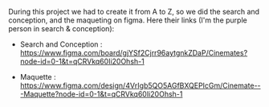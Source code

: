 During this project we had to create it from A to Z, so we did the search and conception, and the maqueting on figma.
Here their links (I'm the purple person in search & conception): 

- Search and Conception : https://www.figma.com/board/gjYSf2Cjrr96aytgnkZDaP/Cinemates?node-id=0-1&t=qCRVkq60Ii20Ohsh-1

- Maquette : https://www.figma.com/design/4VrIgb5QO5AGfBXQEPIcGm/Cinemate---Maquette?node-id=0-1&t=qCRVkq60Ii20Ohsh-1
